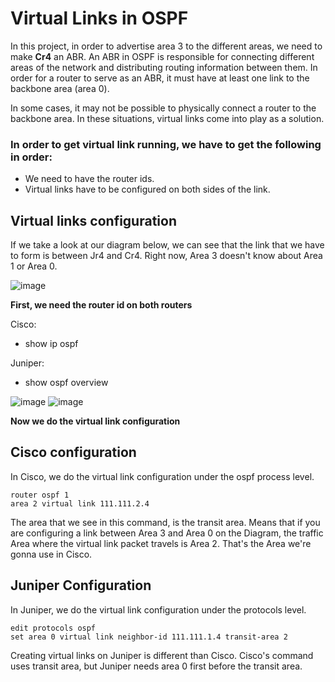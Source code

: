 # Virtual Links in OSPF

In this project, in order to advertise area 3 to the different areas, we need to make <b>Cr4</b> an ABR.
An ABR in OSPF is responsible for connecting different areas of the network and distributing routing information between them. In order for a router to serve as an ABR, it must have at least one link to the backbone area (area 0).

In some cases, it may not be possible to physically connect a router to the backbone area. In these situations, virtual links come into play as a solution.

### In order to get virtual link running, we have to get the following in order:
- We need to have the router ids.
- Virtual links have to be configured on both sides of the link.

## Virtual links configuration

If we take a look at our diagram below, we can see that the link that we have to form is between Jr4 and Cr4. Right now, Area 3 doesn't know about Area 1 or Area 0.

![image](https://user-images.githubusercontent.com/118945715/215355081-e4b8e3c3-ba31-4ab3-800e-8b138b085c48.png)


<b> First, we need the router id on both routers</b>

Cisco:
- show ip ospf


Juniper:

- show ospf overview

![image](https://user-images.githubusercontent.com/118945715/215355357-b1dfb4fc-6cfa-4f89-8379-b091d4261767.png) ![image](https://user-images.githubusercontent.com/118945715/215355380-0c513921-7043-4cc8-a694-135734c6509f.png)



<b> Now we do the virtual link configuration </b>

## Cisco configuration
In Cisco, we do the virtual link configuration under the ospf process level.

```commandline
router ospf 1
area 2 virtual link 111.111.2.4
```
The area that we see in this command, is the transit area. Means that if you are configuring a link between Area 3 and Area 0 on the Diagram, the traffic Area where the virtual link packet travels is Area 2. That's the Area we're gonna use in Cisco.

## Juniper Configuration
In Juniper, we do the virtual link configuration under the protocols level.

```commandline
edit protocols ospf
set area 0 virtual link neighbor-id 111.111.1.4 transit-area 2
```
Creating virtual links on Juniper is different than Cisco. Cisco's command uses transit area, but Juniper needs area 0 first before the transit area.
